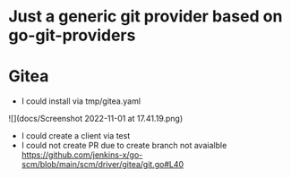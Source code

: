 # Just a generic git provider based on go-git-providers

# Gitea 


- I could install  via tmp/gitea.yaml

![](docs/Screenshot 2022-11-01 at 17.41.19.png)

- I could create a client via test
- I could not create PR due to create branch not avaialble
  https://github.com/jenkins-x/go-scm/blob/main/scm/driver/gitea/git.go#L40

